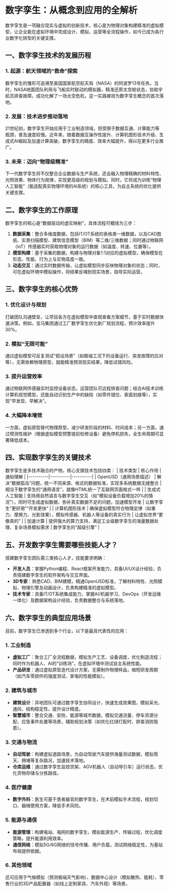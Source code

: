 # 数字孪生：从概念到应用的全解析
数字孪生是一项融合现实与虚拟的创新技术，核心是为物理对象构建精准的虚拟模型，让企业能在虚拟环境中完成设计、模拟、运营等全流程操作，如今已成为各行业数字化转型的关键支撑。

## 一、数字孪生技术的发展历程
### 1. 起源：航天领域的“救命”探索
数字孪生的雏形可追溯至美国国家航空航天局（NASA）的阿波罗13号任务。当时，NASA地面团队利用与飞船实时联动的模拟器，精准还原太空舱状态，协助宇航员排查故障，成功化解了一场太空危机，这一实践被视为数字孪生概念的首次落地。

### 2. 发展：技术进步推动落地
21世纪初，数字孪生开始应用于工业制造领域，但受限于数据互通、计算能力等瓶颈，普及速度较慢。近年来，随着数据互操作性提升、计算机图形技术升级、生成式AI崛起及加速计算突破，数字孪生的精度、效率大幅提升，得以在更多行业推广。

### 3. 未来：迈向“物理级精准”
下一代数字孪生将不仅整合企业数据与生产系统，还会融入物理精确的材料特性、光照效果、物体行为规律，实现更高级的规划与模拟。同时，它将成为训练“物理人工智能”（能适配真实物理环境的AI系统）的核心工具，为自主系统的优化提供关键支撑。

## 二、数字孪生的工作原理
数字孪生的核心是“数据驱动的虚实映射”，具体流程可概括为三步：
1.  **数据采集**：整合多维度数据，包括IT/OT系统的表格类一维数据，以及CAD图纸、实景扫描模型、建筑信息模型（BIM）等二维/三维数据；同时通过物联网（IoT）传感器实时获取物理对象的运行数据（如温度、转速、位置等）。
2.  **模型构建**：基于采集的数据，构建与物理对象1:1对应的虚拟模型，确保模型在形态、性能、行为上与实物高度一致。
3.  **动态交互**：通过实时数据传输，让虚拟模型同步反映物理对象的状态；同时，可在虚拟环境中模拟操作，将结果反哺到现实场景，指导实际运营。

## 三、数字孪生的核心优势
### 1. 优化设计与规划
打破团队沟通壁垒，让项目各方在虚拟模型中直观查看方案细节，基于实时数据快速决策。例如，宝马集团通过工厂数字孪生优化新厂规划流程，预计效率提升30%。

### 2. 模拟“无限可能”
通过虚拟模型可反复测试“假设场景”（如极端工况下的设备运行、突发故障的应对等），无需依赖物理原型，就能精准预测现实结果，降低试错风险。

### 3. 提升运营效率
通过物联网传感器实时监控设备状态，运营团队可远程排查问题；结合AI技术训练计算机视觉模型，还能自动识别生产中的缺陷（如零件错位、表面划痕等），实现“早发现、早解决”。

### 4. 大幅降本增效
一方面，虚拟原型替代物理原型，减少研发阶段的材料、时间成本；另一方面，通过预测性维护（根据虚拟模型预警提前检修设备）避免停机损失，全生命周期可显著降低成本。

## 四、实现数字孪生的关键技术
数字孪生是多技术融合的产物，核心支撑技术包括四类：
| 技术类型 | 核心作用 | 通俗理解 |
|----------|----------|----------|
| OpenUSD（通用场景描述） | 解决“数据孤岛”问题，统一不同来源、格式的数据标准，实现多系统数据无缝整合 | 相当于数字孪生的“通用语言”，就像HTML统一了互联网页面格式一样 |
| 生成式人工智能 | 支持用自然语言与数字孪生交互（如“模拟设备负载增加20%的情况”），同时可生成虚拟数据，弥补真实数据不足的问题，加速模型开发 | 让数字孪生“更好用”“开发更快” |
| 计算机图形技术 | 确保虚拟模型符合物理定律（如重力、摩擦力、光影效果），模拟传感器、机器人等设备的真实行为 | 让虚拟世界“更像真的” |
| 加速计算 | 提供强大的算力支持，满足工业级数字孪生的海量数据处理、复杂场景模拟需求 | 数字孪生的“超级引擎” |

## 五、开发数字孪生需要哪些技能人才？
搭建数字孪生团队需三类核心人才，技能要求明确：
- **开发人员**：掌握Python编程、React框架开发能力，具备UI/UX设计经验，负责搭建数字孪生的软件架构与交互界面。
- **3D专家**：熟悉CAD、BIM建模，精通OpenUSD标准，了解材料特性、光照模拟、物理引擎及动画设计，负责构建精准的虚拟模型。
- **技术专家**：具备IT/OT系统集成能力，掌握AI/机器学习、DevOps（开发运维一体化）及数据架构设计经验，负责数据整合与系统落地。

## 六、数字孪生的典型应用场景
目前，数字孪生已渗透到多个行业，以下是最具代表性的应用：
### 1. 工业制造
- **虚拟工厂**：聚合工厂全流程数据，模拟生产工艺、设备调度，优化制造流程；同时作为机器人、AI的“训练场”，在虚拟环境中测试自主系统性能。
- **产品研发**：通过虚拟原型迭代设计方案，无需制作物理样品，缩短研发周期（如汽车零部件的强度测试、家电的性能模拟）。

### 2. 建筑与城市
- **建筑设计**：异地团队可通过数字孪生协同设计，快速生成效果图，模拟采光、通风、结构稳定性，提升设计精度。
- **智慧城市**：整合交通、安防、能源等城市数据，模拟交通流量、停车资源分配、应急事件处置等场景，辅助规划决策（如优化红绿灯配时、排查消防隐患）。

### 3. 交通与物流
- **自动驾驶**：构建虚拟道路场景，为自动驾驶汽车提供海量测试数据，模拟雨天、拥堵等复杂路况，加速技术落地。
- **仓库运维**：通过数字孪生监控货架、AGV机器人（自动导引车）运行状态，优化货物存储与分拣路径。

### 4. 医疗健康
- **数字外科**：医生可基于患者器官的数字孪生，在术前模拟手术流程，规划切口、器械使用方案，降低手术风险。

### 5. 能源与通信
- **能源管理**：构建电站、电网的数字孪生，模拟能源生产、传输过程，优化调度策略，提升能源利用效率。
- **通信网络**：模拟5G/6G网络的信号传播、用户负载，测试网络稳定性，为基站布局提供依据。

### 6. 其他领域
还可应用于气候模拟（预测极端天气影响）、数据中心设计（模拟散热、能耗）、零售行业的3D产品配置器（如线上定制家具、汽车外观）等场景。